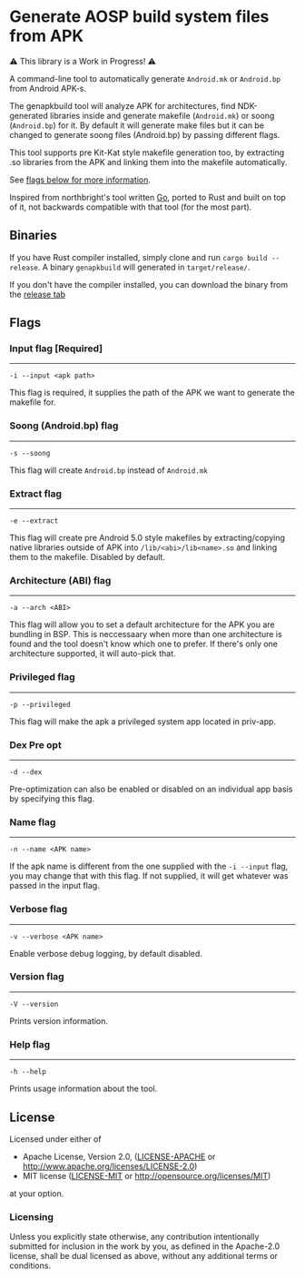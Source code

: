  Generate AOSP build system files from APK
=====

⚠️ This library is a Work in Progress! ⚠️

A command-line tool to automatically generate `Android.mk` or `Android.bp` from Android APK-s.

The genapkbuild tool will analyze APK for architectures, find NDK-generated libraries inside and generate makefile (`Android.mk`) or soong (`Android.bp`) for it. By default it will generate make files but it can be changed to generate soong files (Android.bp) by passing different flags.


This tool supports pre Kit-Kat style makefile generation too, by extracting .so libraries from the APK and linking them into the makefile automatically. 

See [flags below for more information](#Flags). 

Inspired from northbright's tool written [Go](https://github.com/northbright/genandroidmk), ported to Rust and built on top of it, not backwards compatible with that tool (for the most part).

## Binaries

If you have Rust compiler installed, simply clone and run `cargo build --release`. A binary `genapkbuild` will generated in `target/release/`.

If you don't have the compiler installed, you can download the binary from the [release tab](https://github.com/bensadiku/genapkbuild/releases)


## Flags

### Input flag [Required]
---

`-i --input <apk path>`

This flag is required, it supplies the path of the APK we want to generate the makefile for.

### Soong (Android.bp) flag
---

`-s --soong`

This flag will create `Android.bp` instead of `Android.mk`

### Extract flag
---

`-e --extract`

This flag will create pre Android 5.0 style makefiles by extracting/copying native libraries outside of APK into `/lib/<abi>/lib<name>.so` and linking them to the makefile. Disabled by default.

### Architecture (ABI) flag
---

`-a --arch <ABI>`

This flag will allow you to set a default architecture for the APK you are bundling in BSP.
This is neccessaary when more than one architecture is found and the tool doesn't know which one to prefer.
If there's only one architecture supported, it will auto-pick that.


### Privileged flag
---

`-p --privileged`

This flag will make the apk a privileged system app located in priv-app.


### Dex Pre opt
---
`-d --dex`

Pre-optimization can also be enabled or disabled on an individual app basis by specifying this flag.

### Name flag
---

`-n --name <APK name>`

If the apk name is different from the one supplied with the `-i --input` flag, you may change that with this flag. If not supplied, it will get whatever was passed in the input flag. 

### Verbose flag
---

`-v --verbose <APK name>`

Enable verbose debug logging, by default disabled.

### Version flag
---

`-V --version`

Prints version information.

### Help flag
---

`-h --help`

Prints usage information about the tool.


License
---
Licensed under either of

- Apache License, Version 2.0, ([LICENSE-APACHE](LICENSE-APACHE) or http://www.apache.org/licenses/LICENSE-2.0)
- MIT license ([LICENSE-MIT](LICENSE-MIT) or http://opensource.org/licenses/MIT)

at your option.

### Licensing

Unless you explicitly state otherwise, any contribution intentionally submitted
for inclusion in the work by you, as defined in the Apache-2.0 license, shall be
dual licensed as above, without any additional terms or conditions.